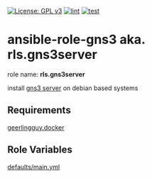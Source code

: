 [![License: GPL v3](https://img.shields.io/badge/License-GPL%20v3-blue.svg)](http://www.gnu.org/licenses/gpl-3.0)
[![lint](https://github.com/Rosa-Luxemburgstiftung-Berlin/ansible-role-gns3/actions/workflows/lint.yml/badge.svg)](https://github.com/Rosa-Luxemburgstiftung-Berlin/ansible-role-gns3/actions?query=workflow%3Aansible-lint)
[![test](https://github.com/Rosa-Luxemburgstiftung-Berlin/ansible-role-gns3/actions/workflows/molecule.yml/badge.svg)](https://github.com/Rosa-Luxemburgstiftung-Berlin/ansible-role-gns3/actions/workflows/molecule.yml)


# ansible-role-gns3 aka. rls.gns3server

role name: __rls.gns3server__

install [gns3 server](https://github.com/GNS3/gns3-server)  on debian based systems

## Requirements

[geerlingguy.docker](https://github.com/geerlingguy/ansible-role-docker)

## Role Variables

[defaults/main.yml](defaults/main.yml)
